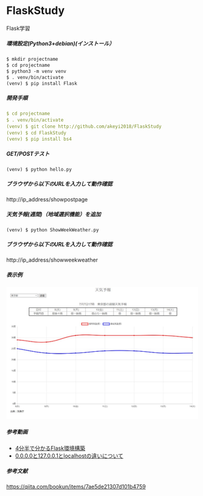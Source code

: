 # FlaskStudy
Flask学習

##### 環境設定(Python3+debian)(インストール）  
```Text
$ mkdir projectname  
$ cd projectname  
$ python3 -m venv venv  
$ . venv/bin/activate
(venv) $ pip install Flask
```  
##### 開発手順  
```YAML
$ cd projectname   
$ . venv/bin/activate
(venv) $ git clone http://github.com/akeyi2018/FlaskStudy
(venv) $ cd FlaskStudy
(venv) $ pip install bs4
```  

##### GET/POSTテスト    
```Text
(venv) $ python hello.py
```
##### ブラウザから以下のURLを入力して動作確認  
http://ip_address/showpostpage  

##### 天気予報(週間)（地域選択機能）を追加  
```Text
(venv) $ python ShowWeekWeather.py
```
##### ブラウザから以下のURLを入力して動作確認  
http://ip_address/showweekweather

##### 表示例
<img src="https://github.com/akeyi2018/FlaskStudy/blob/master/weather.JPG" width="600">

##### 参考動画  
- [4分半で分かるFlask環境構築](https://youtu.be/M_U0AC_oBXQ)
- [0.0.0.0と127.0.0.1とlocalhostの違いについて](https://youtu.be/yL8zces3hKg)

##### 参考文献  
https://qiita.com/bookun/items/7ae5de21307d101b4759
